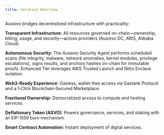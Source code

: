```yaml
---
title: Solution Overview
---
```


Aussivo bridges decentralized infrastructure with practicality:

**Transparent Infrastructure:** All resources governed on-chain—ownership, billing, usage, and security—across providers (Aussivo DC, AWS, Alibaba Cloud).

**Autonomous Security:** The Aussivo Security Agent performs scheduled scans (file integrity, malware, network anomalies, kernel modules, privilege escalations), signs results, and anchors hashes on-chain for immutable proofs. Enhanced Tier leverages AWS Trusted Launch and Nitro Enclave isolation.

**Web3-Ready Experience:** Gasless, wallet-free access via Gastank Protocol and a 1‑Click Blockchain‑Secured Marketplace.

**Fractional Ownership:** Democratized access to compute and hosting services.

**Deflationary Token (ASVO):** Powers governance, services, and staking with an EIP‑1559 burn mechanism.

**Smart Contract Automation:** Instant deployment of digital services.

